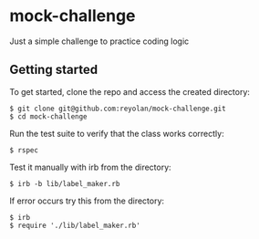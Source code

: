 # mock-challenge

Just a simple challenge to practice coding logic

## Getting started

To get started, clone the repo and access the created directory:

```
$ git clone git@github.com:reyolan/mock-challenge.git
$ cd mock-challenge
```

Run the test suite to verify that the class works correctly:

```
$ rspec
```

Test it manually with irb from the directory:

```
$ irb -b lib/label_maker.rb
```

If error occurs try this from the directory:

```
$ irb
$ require './lib/label_maker.rb'
```
